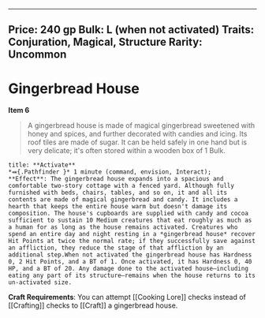 
---
Price: 240 gp
Bulk: L (when not activated)
Traits: Conjuration, Magical, Structure
Rarity: Uncommon
---

# Gingerbread House

**Item 6**

> A gingerbread house is made of magical gingerbread sweetened with honey and spices, and further decorated with candies and icing. Its roof tiles are made of sugar. It can be held safely in one hand but is very delicate; it's often stored within a wooden box of 1 Bulk.

```ad-embed-ability
title: **Activate**
*⬽{.Pathfinder }* 1 minute (command, envision, Interact); 
**Effect**: The gingerbread house expands into a spacious and comfortable two-story cottage with a fenced yard. Although fully furnished with beds, chairs, tables, and so on, it and all its contents are made of magical gingerbread and candy. It includes a hearth that keeps the entire house warm but doesn't damage its composition. The house's cupboards are supplied with candy and cocoa sufficient to sustain 10 Medium creatures that eat roughly as much as a human for as long as the house remains activated. Creatures who spend an entire day and night resting in a *gingerbread house* recover Hit Points at twice the normal rate; if they successfully save against an affliction, they reduce the stage of that affliction by an additional step.When not activated the gingerbread house has Hardness 0, 2 Hit Points, and a BT of 1. Once activated, it has Hardness 0, 40 HP, and a BT of 20. Any damage done to the activated house—including eating any part of its structure—remains when the house returns to its un-activated size.

```

**Craft Requirements**: You can attempt [[Cooking Lore]] checks instead of [[Crafting]] checks to [[Craft]] a gingerbread house.
